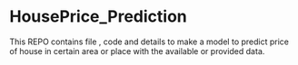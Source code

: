 # HousePrice_Prediction
This REPO contains file , code and details to make a model to predict price of house in certain area or place with the available or provided data.
